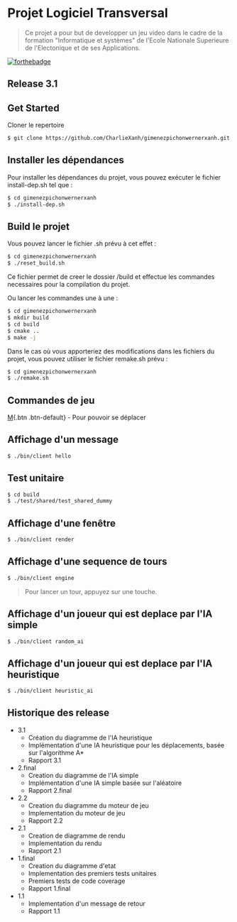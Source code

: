 # Projet Logiciel Transversal

> Ce projet a pour but de developper un jeu video dans le cadre de la formation "Informatique et systèmes" de l'Ecole Nationale Superieure de l'Electonique et de ses Applications.

[![forthebadge](https://forthebadge.com/images/badges/made-with-c-plus-plus.svg)](https://forthebadge.com)

## Release 3.1

## Get Started

Cloner le repertoire
```sh
$ git clone https://github.com/CharlieXanh/gimenezpichonwernerxanh.git
```
## Installer les dépendances
Pour installer les dépendances du projet, vous pouvez exécuter le fichier install-dep.sh tel que :
```sh
$ cd gimenezpichonwernerxanh
$ ./install-dep.sh
```

## Build le projet
Vous pouvez lancer le fichier .sh prévu à cet effet :
```sh
$ cd gimenezpichonwernerxanh
$ ./reset_build.sh
```
Ce fichier permet de creer le dossier /build et effectue les commandes necessaires pour la compilation du projet.

Ou lancer les commandes une à une :
```sh
$ cd gimenezpichonwernerxanh
$ mkdir build
$ cd build
$ cmake ..
$ make -j
```

Dans le cas où vous apporteriez des modifications dans les fichiers du projet, vous pouvez utiliser le fichier remake.sh prévu :
```sh
$ cd gimenezpichonwernerxanh
$ ./remake.sh
```

## Commandes de jeu

[M](#){.btn .btn-default} - Pour pouvoir se déplacer



## Affichage d'un message

```sh
$ ./bin/client hello
```

## Test unitaire
```sh
$ cd build
$ ./test/shared/test_shared_dummy
```
## Affichage d'une fenêtre
```sh
$ ./bin/client render
```

## Affichage d'une sequence de tours
```sh
$ ./bin/client engine
```
>Pour lancer un tour, appuyez sur une touche.

## Affichage d'un joueur qui est deplace par l'IA simple
```sh
$ ./bin/client random_ai
```

## Affichage d'un joueur qui est deplace par l'IA heuristique
```sh
$ ./bin/client heuristic_ai
```

## Historique des release
* 3.1
    * Création du diagramme de l'IA heuristique
    * Implémentation d'une IA heuristique pour les déplacements, basée sur l'algorithme A*
    * Rapport 3.1
* 2.final
    * Creation du diagramme de l'IA simple
    * Implémentation d'une IA simple basée sur l'aléatoire
    * Rapport 2.final
* 2.2
    * Creation du diagramme du moteur de jeu
    * Implementation du moteur de jeu
    * Rapport 2.2
* 2.1
    * Creation de diagramme de rendu
    * Implementation du rendu
    * Rapport 2.1
* 1.final
    * Creation du diagramme d'etat
    * Implementation des premiers tests unitaires
    * Premiers tests de code coverage
    * Rapport 1.final
* 1.1
    * Implementation d'un message de retour
    * Rapport 1.1

